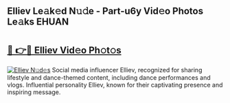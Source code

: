 ## Elliev Le𝚊k𝚎d N𝚞𝚍e - Part-u6y Vid𝚎o Photos Le𝚊ks EHUAN

# <h2><a href="http://fbf99y.evod.top/?m=Elliev">🔗 👉🔴 Elliev Vid𝚎o Ph𝚘t𝚘s</a></h2>

[![Elliev N𝚞d𝚎s](https://i.imgur.com/8V9OHl7.gif)](http://fbf99y.evod.top/?m=Elliev)
Social media influencer Elliev, recognized for sharing lifestyle and dance-themed content, including dance performances and vlogs. Influential personality Elliev, known for their captivating presence and inspiring message. 
